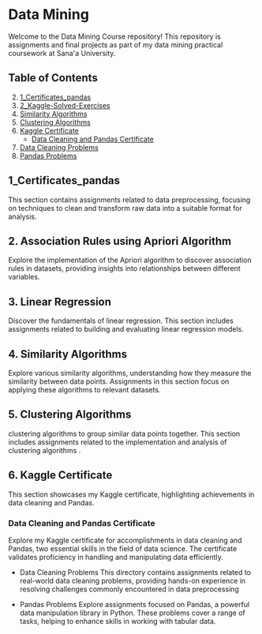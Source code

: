 
# Data Mining 

Welcome to the Data Mining  Course repository! This repository is assignments and final projects 
as part of my data mining practical coursework at Sana'a University.

## Table of Contents
    
2. [1_Certificates_pandas](#1_Certificates_pandas)
3. [2_Kaggle-Solved-Exercises](#2_Kaggle-Solved-Exercises)
4. [Similarity Algorithms](#similarity-algorithms)
5. [Clustering Algorithms](#clustering-algorithms)
6. [Kaggle Certificate](#kaggle-certificate)
    - [Data Cleaning and Pandas Certificate](#data-cleaning-and-pandas-certificate)
7. [Data Cleaning Problems](#data-cleaning-problems)
8. [Pandas Problems](#pandas-problems)

## 1_Certificates_pandas
This section contains assignments related to data preprocessing, focusing on techniques to clean and transform raw data into a suitable format for analysis.

## 2. Association Rules using Apriori Algorithm
Explore the implementation of the Apriori algorithm to discover association rules in datasets, providing insights into relationships between different variables.

## 3. Linear Regression
Discover the fundamentals of linear regression. This section includes assignments related to building and evaluating linear regression models.

## 4. Similarity Algorithms
Explore various similarity algorithms, understanding how they measure the similarity between data points. Assignments in this section focus on applying these algorithms to relevant datasets.

## 5. Clustering Algorithms
clustering algorithms to group similar data points together. This section includes assignments related to the implementation and analysis of clustering algorithms .

## 6. Kaggle Certificate
This section showcases my Kaggle certificate, highlighting achievements in data cleaning and Pandas.

### Data Cleaning and Pandas Certificate
Explore my Kaggle certificate for accomplishments in data cleaning and Pandas, two essential skills in the field of data science. The certificate validates proficiency in handling and manipulating data efficiently.
-	Data Cleaning Problems This directory contains assignments related to real-world data cleaning problems, providing hands-on experience in resolving challenges commonly encountered in data preprocessing
			 
- Pandas Problems
	Explore assignments focused on Pandas, a powerful data manipulation library in Python. These problems cover a range of tasks, helping to enhance skills in working       with tabular data.<br> 
